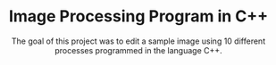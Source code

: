 <div align="center">
  
# Image Processing Program in C++

The goal of this project was to edit a sample image using 10 different processes programmed in the language C++.

<div>
